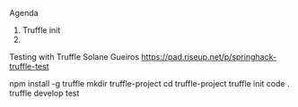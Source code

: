 Agenda

1. Truffle init
2.

Testing with Truffle
Solane Gueiros
https://pad.riseup.net/p/springhack-truffle-test

npm install -g truffle
mkdir truffle-project
cd truffle-project
truffle init
code .
truffle develop
test
